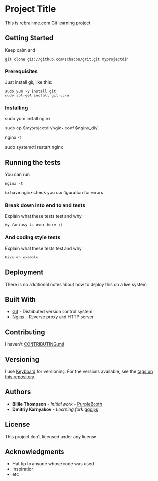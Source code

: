 # Project Title

This is rebrainme.com Git learning project

## Getting Started

Keep calm and
```
git clone git://github.com/schacon/grit.git myprojectdir
```

### Prerequisites
Just install git, like this:
```
sudo yum -y install git
sudo apt-get install git-core
```

### Installing

sudo yum install nginx

sudo cp $myprojectdir/nginx.conf $nginx_dir/.

nginx -t

sudo systemctl restart nginx

## Running the tests

You can run 
```
nginx -t
```
to have nginx check you configuration for errors

### Break down into end to end tests

Explain what these tests test and why

```
My fantasy is over here ;)
```

### And coding style tests

Explain what these tests test and why

```
Give an example
```

## Deployment

There is no additional notes about how to deploy this on a live system

## Built With

* [Git](https://git-scm.com/about/free-and-open-source) - Distributed version control system 
* [Nginx](https://nginx.org/ru/) - Reverse proxy and HTTP server

## Contributing

I haven't [CONTRIBUTING.md](https://localhost)

## Versioning

I use [Keyboard](https://ru.wikipedia.org/wiki/%D0%9A%D0%BB%D0%B0%D0%B2%D0%B8%D0%B0%D1%82%D1%83%D1%80%D0%B0) for versioning. For the versions available, see the [tags on this repository](https://gitlab.rebrainme.com/kornyakovdy/rebrain-devops-task-checkout/tags).

## Authors

* **Billie Thompson** - *Initial work* - [PurpleBooth](https://github.com/PurpleBooth)
* **Dmitriy Kornyakov** - *Learning fork* [ggdips](https://gitlab.rebrainme.com/kornyakovdy)


## License

This project don't licensed under any license

## Acknowledgments

* Hat tip to anyone whose code was used
* Inspiration
* etc
